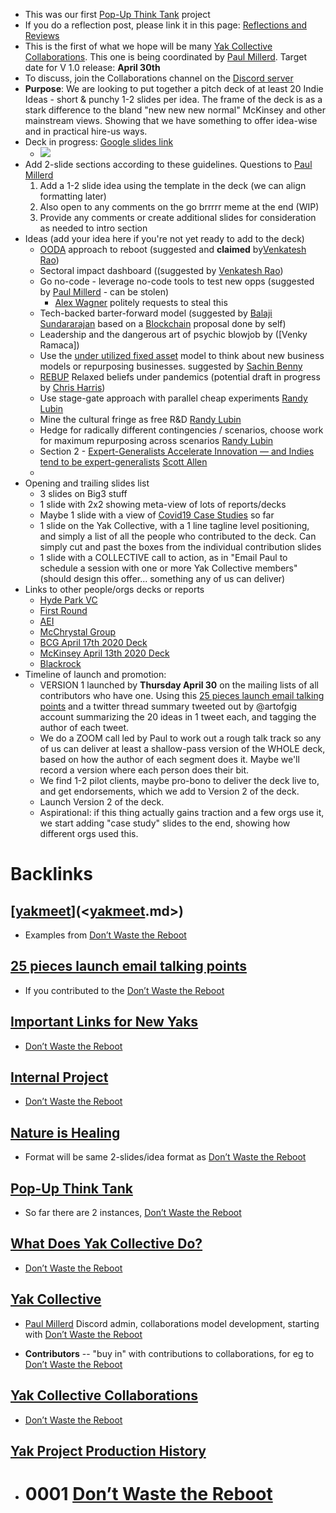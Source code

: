 - This was our first [Pop-Up Think Tank](<Pop-Up Think Tank.md>) project
- If you do a reflection post, please link it in this page: [Reflections and Reviews ](<Reflections and Reviews .md>)
- This is the first of what we hope will be many [Yak Collective Collaborations](<Yak Collective Collaborations.md>). This one is being coordinated by [Paul Millerd](<Paul Millerd.md>). Target date for V 1.0 release: **April 30th**
- To discuss, join the Collaborations channel on the [Discord server](<Discord server.md>)
- **Purpose**: We are looking to put together a pitch deck of at least 20 Indie Ideas - short & punchy 1-2 slides per idea.  The frame of the deck is as a stark difference to the bland "new new new normal" McKinsey and other mainstream views.  Showing that we have something to offer idea-wise and in practical hire-us ways.
- Deck in progress: [Google slides link](https://docs.google.com/presentation/d/1OfBuSq4SImE1Gq2EaAGCAlkwC8LZRCWx-7O_VOHJ5TI/edit?usp=sharing) 
    - ![](https://firebasestorage.googleapis.com/v0/b/firescript-577a2.appspot.com/o/imgs%2Fapp%2FArtOfGig%2FQTd_cabp4A?alt=media&token=e6ba171b-86f0-43b9-bd5a-3910864561bb)
- Add 2-slide sections according to these guidelines. Questions to [Paul Millerd](<Paul Millerd.md>)
    1. Add a 1-2 slide idea using the template in the deck (we can align formatting later)
    2. Also open to any comments on the go brrrrr  meme at the end  (WIP) 
    3. Provide any comments or create additional slides for consideration as needed to intro section
- Ideas (add your idea here if you're not yet ready to add to the deck)
    - [OODA](<OODA.md>) approach to reboot (suggested and **claimed** by[Venkatesh Rao](<Venkatesh Rao.md>))
    - Sectoral impact dashboard ((suggested by [Venkatesh Rao](<Venkatesh Rao.md>))
    - Go no-code - leverage no-code tools to test new opps (suggested by [Paul Millerd](<Paul Millerd.md>) - can be stolen)
        - [Alex Wagner](<Alex Wagner.md>) politely requests to steal this
    - Tech-backed barter-forward model (suggested by [Balaji Sundararajan](<Balaji Sundararajan.md>) based on a [Blockchain](<Blockchain.md>) proposal done by self)
    - Leadership and the dangerous art of psychic blowjob by ([Venky Ramaca])
    - Use the [under utilized fixed asset](https://kwokchain.com/2020/01/23/underutilized-fixed-assets/) model to think about new business models or repurposing businesses. suggested by [Sachin Benny](<Sachin Benny.md>)
    - [REBUP](<REBUP.md>) Relaxed beliefs under pandemics (potential draft in progress by [Chris Harris](<Chris Harris.md>))
    - Use stage-gate approach with parallel cheap experiments [Randy Lubin](<Randy Lubin.md>)
    - Mine the cultural fringe as free R&D [Randy Lubin](<Randy Lubin.md>)
    - Hedge for radically different contingencies / scenarios, choose work for maximum repurposing across scenarios [Randy Lubin](<Randy Lubin.md>)
    - Section 2 - [Expert-Generalists Accelerate Innovation — and Indies tend to be expert-generalists](<Expert-Generalists Accelerate Innovation — and Indies tend to be expert-generalists.md>) [Scott Allen](<Scott Allen.md>)
    - 
- Opening and trailing slides list
    - 3 slides on Big3 stuff
    - 1 slide with 2x2 showing meta-view of lots of reports/decks
    - Maybe 1 slide with a view of [Covid19 Case Studies](<Covid19 Case Studies.md>) so far
    - 1 slide on the Yak Collective, with a 1 line tagline level positioning, and simply a list of all the people who contributed to the deck. Can simply cut and past the boxes from the individual contribution slides
    - 1 slide with a COLLECTIVE call to action, as in "Email Paul to schedule a session with one or more Yak Collective members" (should design this offer... something any of us can deliver)
- Links to other people/orgs decks or reports
    - [Hyde Park VC](https://blog.hydeparkvp.com/modeling-covid-19s-impact-and-making-hard-decisions-6003944142ef)
    - [First Round](https://firstround.com/review/the-founders-field-guide-for-navigating-this-crisis-advice-from-recession-era-leaders-investors-and-ceos-currently-at-the-helm/)
    - [AEI](https://www.aei.org/research-products/report/national-coronavirus-response-a-road-map-to-reopening/)
    - [McChrystal Group](https://www.mcchrystalgroup.com/insights/operating-in-crisis-a-leader-s-guide/)
    - [BCG April 17th 2020 Deck](https://media-publications.bcg.com/BCG-COVID-19-BCG-Perspectives-Version2.pdf)
    - [McKinsey April 13th 2020 Deck](https://www.mckinsey.com/~/media/McKinsey/Business%20Functions/Risk/Our%20Insights/COVID%2019%20Implications%20for%20business/COVID%2019%20April%2013/COVID-19-Facts-and-Insights-April-13-v2.ashx)
    - [Blackrock](https://www.blackrock.com/corporate/insights/blackrock-investment-institute/publications/global-macro-outlook)
- Timeline of launch and promotion: 
    - VERSION 1 launched by **Thursday April 30** on the mailing lists of all contributors who have one. Using this [25 pieces launch email talking points](<25 pieces launch email talking points.md>) and a twitter thread summary tweeted out by @artofgig account summarizing the 20 ideas in 1 tweet each, and tagging the author of each tweet.
    - We do a ZOOM call led by Paul to work out a rough talk track so any of us can deliver at least a shallow-pass version of the WHOLE deck, based on how the author of each segment does it. Maybe we'll record a version where each person does their bit. 
    - We find 1-2 pilot clients, maybe pro-bono to deliver the deck live to, and get endorsements, which we add to Version 2 of the deck.
    - Launch Version 2 of the deck.
    - Aspirational: if this thing actually gains traction and a few orgs use it, we start adding "case study" slides to the end, showing how different orgs used this.

# Backlinks
## [[yakmeet](<yakmeet.md>)](<[yakmeet](<yakmeet.md>).md>)
- Examples from [Don’t Waste the Reboot](<Don’t Waste the Reboot.md>)

## [25 pieces launch email talking points](<25 pieces launch email talking points.md>)
- If you contributed to the [Don’t Waste the Reboot](<Don’t Waste the Reboot.md>)

## [Important Links for New Yaks](<Important Links for New Yaks.md>)
- [Don’t Waste the Reboot](<Don’t Waste the Reboot.md>)

## [Internal Project](<Internal Project.md>)
- [Don’t Waste the Reboot](<Don’t Waste the Reboot.md>)

## [Nature is Healing](<Nature is Healing.md>)
- Format will be same 2-slides/idea format as [Don’t Waste the Reboot](<Don’t Waste the Reboot.md>)

## [Pop-Up Think Tank](<Pop-Up Think Tank.md>)
- So far there are 2 instances, [Don’t Waste the Reboot](<Don’t Waste the Reboot.md>)

## [What Does Yak Collective Do?](<What Does Yak Collective Do?.md>)
- [Don’t Waste the Reboot](<Don’t Waste the Reboot.md>)

## [Yak Collective](<Yak Collective.md>)
- [Paul Millerd](<Paul Millerd.md>) Discord admin, collaborations model development, starting with [Don’t Waste the Reboot](<Don’t Waste the Reboot.md>)

- **Contributors** -- "buy in" with contributions to collaborations, for eg to [Don’t Waste the Reboot](<Don’t Waste the Reboot.md>)

## [Yak Collective Collaborations](<Yak Collective Collaborations.md>)
- [Don’t Waste the Reboot](<Don’t Waste the Reboot.md>)

## [Yak Project Production History](<Yak Project Production History.md>)
- # 0001 [Don’t Waste the Reboot](<Don’t Waste the Reboot.md>)


